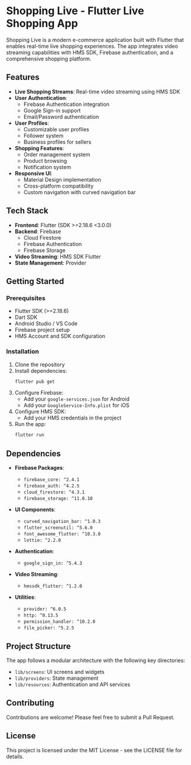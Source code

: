 # Shopping Live - Flutter Live Shopping App

Shopping Live is a modern e-commerce application built with Flutter that enables real-time live shopping experiences. The app integrates video streaming capabilities with HMS SDK, Firebase authentication, and a comprehensive shopping platform.

## Features

- **Live Shopping Streams**: Real-time video streaming using HMS SDK
- **User Authentication**: 
  - Firebase Authentication integration
  - Google Sign-in support
  - Email/Password authentication
- **User Profiles**: 
  - Customizable user profiles
  - Follower system
  - Business profiles for sellers
- **Shopping Features**:
  - Order management system
  - Product browsing
  - Notification system
- **Responsive UI**: 
  - Material Design implementation
  - Cross-platform compatibility
  - Custom navigation with curved navigation bar

## Tech Stack

- **Frontend**: Flutter (SDK >=2.18.6 <3.0.0)
- **Backend**: Firebase
  - Cloud Firestore
  - Firebase Authentication
  - Firebase Storage
- **Video Streaming**: HMS SDK Flutter
- **State Management**: Provider

## Getting Started

### Prerequisites

- Flutter SDK (>=2.18.6)
- Dart SDK
- Android Studio / VS Code
- Firebase project setup
- HMS Account and SDK configuration

### Installation

1. Clone the repository
2. Install dependencies:
   ```bash
   flutter pub get
   ```
3. Configure Firebase:
   - Add your `google-services.json` for Android
   - Add your `GoogleService-Info.plist` for iOS
4. Configure HMS SDK:
   - Add your HMS credentials in the project
5. Run the app:
   ```bash
   flutter run
   ```

## Dependencies

- **Firebase Packages**:
  - `firebase_core: ^2.4.1`
  - `firebase_auth: ^4.2.5`
  - `cloud_firestore: ^4.3.1`
  - `firebase_storage: ^11.0.10`

- **UI Components**:
  - `curved_navigation_bar: ^1.0.3`
  - `flutter_screenutil: ^5.6.0`
  - `font_awesome_flutter: ^10.3.0`
  - `lottie: ^2.2.0`

- **Authentication**:
  - `google_sign_in: ^5.4.3`

- **Video Streaming**:
  - `hmssdk_flutter: ^1.2.0`

- **Utilities**:
  - `provider: ^6.0.5`
  - `http: ^0.13.5`
  - `permission_handler: ^10.2.0`
  - `file_picker: ^5.2.5`

## Project Structure

The app follows a modular architecture with the following key directories:

- `lib/screens`: UI screens and widgets
- `lib/providers`: State management
- `lib/resources`: Authentication and API services

## Contributing

Contributions are welcome! Please feel free to submit a Pull Request.

## License

This project is licensed under the MIT License - see the LICENSE file for details.
